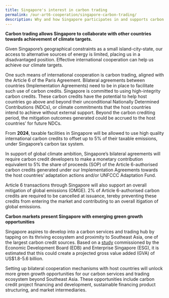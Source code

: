 ```yaml
---
title: Singapore's interest in carbon trading
permalink: /our-art6-cooperation/singapore-carbon-trading/
description: Why and how Singapore participates in and supports carbon trading
---
```

**Carbon trading allows Singapore to collaborate with other countries towards achievement of climate targets.**

Given Singapore’s geographical constraints as a small island-city-state, our access to alternative sources of energy is limited, placing us in a disadvantaged position. Effective international cooperation can help us achieve our climate targets. 

One such means of international cooperation is carbon trading, aligned with the Article 6 of the Paris Agreement. Bilateral agreements between countries (Implementation Agreements) need to be in place to facilitate such use of carbon credits. Singapore is committed to using high-integrity carbon credits. These carbon credits have the potential to help host countries go above and beyond their unconditional Nationally Determined Contributions (NDCs), or climate commitments that the host countries intend to achieve without external support. Beyond the carbon crediting period, the mitigation outcomes generated could be accrued to the host countries’ for future NDCs. 

From **2024**, taxable facilities in Singapore will be allowed to use high quality international carbon credits to offset up to 5% of their taxable emissions, under Singapore’s carbon tax system. 

In support of global climate ambition, Singapore’s bilateral agreements will require carbon credit developers to make a monetary contribution equivalent to 5% the share of proceeds (SOP) of the Article 6-authorised carbon credits generated under our Implementation Agreements towards the host countries’ adaptation actions and/or UNFCCC Adaptation Fund.

Article 6 transactions through Singapore will also support an overall mitigation of global emissions (OMGE). 2% of Article 6-authorised carbon credits are required to be cancelled at issuance, tereby preventing these credits from entering the market and contributing to an overall itigation of global emissions.

**Carbon markets present Singapore with emerging green growth opportunities**

Singapore aspires to develop into a carbon services and trading hub by tapping on its thriving
ecosystem and proximity to Southeast Asia, one of the largest carbon credit sources. Based on a [study](https://safe.menlosecurity.com/https:/www.edb.gov.sg/en/about-edb/media-releases-publications/singapore-is-well-positioned-to-become-a-carbon-services-and-trading-hub-for-southeast-asia-and-the-asia-pacific.html) commissioned by the Economic Development Board (EDB) and Enterprise Singapore (ESG),
it is estimated that this could create a projected gross value added (GVA) of US$1.8-5.6 billion.

Setting up bilateral cooperation mechanisms with host countries will unlock more green growth
opportunities for our carbon services and trading ecosystem beyond Southeast Asia. These
opportunities include carbon credit project financing and development, sustainable financing
product structuring, and market intermediaries.